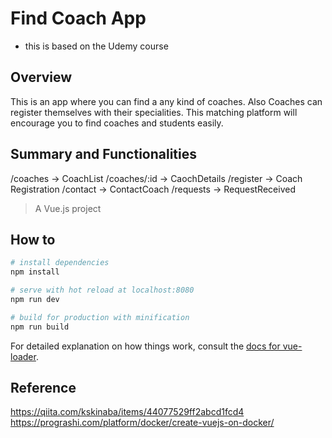 # Find Coach App

* this is based on the Udemy course

## Overview
This is an app where you can find a any kind of coaches. Also Coaches can register themselves with their specialities.
This matching platform will encourage you to find coaches and students easily.


## Summary and Functionalities
/coaches -> CoachList
/coaches/:id -> CaochDetails
/register -> Coach Registration
/contact -> ContactCoach
/requests -> RequestReceived

> A Vue.js project

## How to

``` bash
# install dependencies
npm install

# serve with hot reload at localhost:8080
npm run dev

# build for production with minification
npm run build
```

For detailed explanation on how things work, consult the [docs for vue-loader](http://vuejs.github.io/vue-loader).


## Reference

https://qiita.com/kskinaba/items/44077529ff2abcd1fcd4
https://prograshi.com/platform/docker/create-vuejs-on-docker/

